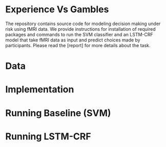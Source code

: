 
Experience Vs Gambles
=====
The repository contains source code for modeling decision making under risk using fMRI data. 
We provide instructions for installation of required packages and commands to run the 
SVM classifier and an LSTM-CRF model that take fMRI data as input and predict choices made 
by participants. Please read the [report] for more details about the task.

# Data


# Implementation



# Running Baseline (SVM)



# Running LSTM-CRF
